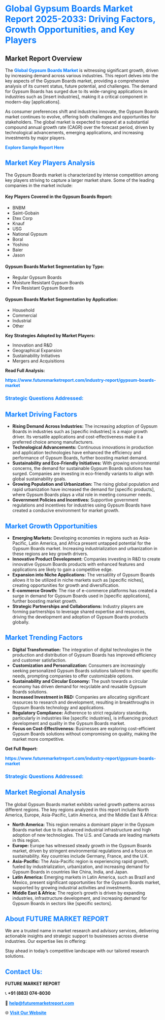 <h1 style="color: #007BFF;">Global Gypsum Boards Market Report 2025-2033: Driving Factors, Growth Opportunities, and Key Players</h1>

<section id="overview">
<h2>Market Report Overview</h2>
<p>The <a href="https://www.futuremarketreport.com/industry-report/gypsum-boards-market" style="color: #007BFF; text-decoration: none;"><strong>Global Gypsum Boards Market</strong></a> is witnessing significant growth, driven by increasing demand across various industries. This report delves into the key aspects of the Gypsum Boards market, providing a comprehensive analysis of its current status, future potential, and challenges. The demand for Gypsum Boards has surged due to its wide-ranging applications in industries such as [insert industries], making it a critical component in modern-day [applications].</p>
<p>As consumer preferences shift and industries innovate, the Gypsum Boards market continues to evolve, offering both challenges and opportunities for stakeholders. The global market is expected to expand at a substantial compound annual growth rate (CAGR) over the forecast period, driven by technological advancements, emerging applications, and increasing investments by major players.</p>
</section>

<section id="overview">
<p><a href="https://www.futuremarketreport.com/request-sample/reportId=87949" style="color: #007BFF; text-decoration: none;"><strong>Explore Sample Report Here</strong></a></p>
</section>

<section id="key-players">
<h2 style="color: #007BFF;">Market Key Players Analysis</h2>
<p>The Gypsum Boards market is characterized by intense competition among key players striving to capture a larger market share. Some of the leading companies in the market include:</p>
<h4>Key Players Covered in the Gypsum Boards Report:</h4>
<ul><li>BNBM</li><li>Saint-Gobain</li><li>Etex Corp</li><li>Knauf</li><li>USG</li><li>National Gypsum</li><li>Boral</li><li>Yoshino</li><li>Baier</li><li>Jason</li></ul>
<h4>Gypsum Boards Market Segmentation by Type:</h4>
<ul><li>Regular Gypsum Boards</li><li>Moisture Resistant Gypsum Boards</li><li>Fire Resistant Gypsum Boards</li></ul>

<h4>Gypsum Boards Market Segmentation by Application:</h4>
<ul><li>Household</li><li>Commercial</li><li>Industrial</li><li>Other</li></ul>
<p><strong>Key Strategies Adopted by Market Players:</strong></p>
<ul>
<li>Innovation and R&D</li>
<li>Geographical Expansion</li>
<li>Sustainability Initiatives</li>
<li>Mergers and Acquisitions</li>
</ul>
</section>

<section>
<p><strong>Read Full Analysis: </strong></p><a href="https://www.futuremarketreport.com/industry-report/gypsum-boards-market" style="color: #007BFF; text-decoration: none;"><strong>https://www.futuremarketreport.com/industry-report/gypsum-boards-market</strong></a>
<h3 style="color: #007BFF;">Strategic Questions Addressed:</h3>
</section>

<section id="driving-factors">
<h2 style="color: #007BFF;">Market Driving Factors</h2>
<ul>
<li><strong>Rising Demand Across Industries:</strong> The increasing adoption of Gypsum Boards in industries such as [specific industries] is a major growth driver. Its versatile applications and cost-effectiveness make it a preferred choice among manufacturers.</li>
<li><strong>Technological Advancements:</strong> Continuous innovations in production and application technologies have enhanced the efficiency and performance of Gypsum Boards, further boosting market demand.</li>
<li><strong>Sustainability and Eco-Friendly Initiatives:</strong> With growing environmental concerns, the demand for sustainable Gypsum Boards solutions has surged. Companies are investing in eco-friendly variants to align with global sustainability goals.</li>
<li><strong>Growing Population and Urbanization:</strong> The rising global population and rapid urbanization have increased the demand for [specific products], where Gypsum Boards plays a vital role in meeting consumer needs.</li>
<li><strong>Government Policies and Incentives:</strong> Supportive government regulations and incentives for industries using Gypsum Boards have created a conducive environment for market growth.</li>
</ul>
</section>

<section id="growth-opportunities">
<h2 style="color: #007BFF;">Market Growth Opportunities</h2>
<ul>
<li><strong>Emerging Markets:</strong> Developing economies in regions such as Asia-Pacific, Latin America, and Africa present untapped potential for the Gypsum Boards market. Increasing industrialization and urbanization in these regions are key growth drivers.</li>
<li><strong>Innovative Product Development:</strong> Companies investing in R&D to create innovative Gypsum Boards products with enhanced features and applications are likely to gain a competitive edge.</li>
<li><strong>Expansion into Niche Applications:</strong> The versatility of Gypsum Boards allows it to be utilized in niche markets such as [specific niches], creating opportunities for growth and diversification.</li>
<li><strong>E-commerce Growth:</strong> The rise of e-commerce platforms has created a surge in demand for Gypsum Boards used in [specific applications], further boosting market growth.</li>
<li><strong>Strategic Partnerships and Collaborations:</strong> Industry players are forming partnerships to leverage shared expertise and resources, driving the development and adoption of Gypsum Boards products globally.</li>
</ul>
</section>

<section id="trending-factors">
<h2 style="color: #007BFF;">Market Trending Factors</h2>
<ul>
<li><strong>Digital Transformation:</strong> The integration of digital technologies in the production and distribution of Gypsum Boards has improved efficiency and customer satisfaction.</li>
<li><strong>Customization and Personalization:</strong> Consumers are increasingly seeking personalized Gypsum Boards solutions tailored to their specific needs, prompting companies to offer customizable options.</li>
<li><strong>Sustainability and Circular Economy:</strong> The push towards a circular economy has driven demand for recyclable and reusable Gypsum Boards solutions.</li>
<li><strong>Increased Investment in R&D:</strong> Companies are allocating significant resources to research and development, resulting in breakthroughs in Gypsum Boards technology and applications.</li>
<li><strong>Regulatory Compliance:</strong> Adherence to strict regulatory standards, particularly in industries like [specific industries], is influencing product development and quality in the Gypsum Boards market.</li>
<li><strong>Focus on Cost-Effectiveness:</strong> Businesses are exploring cost-efficient Gypsum Boards solutions without compromising on quality, making the market more competitive.</li>
</ul>
</section>

<section>
<p><strong>Get Full Report: </strong></p><a href="https://www.futuremarketreport.com/industry-report/gypsum-boards-market" style="color: #007BFF; text-decoration: none;"><strong>https://www.futuremarketreport.com/industry-report/gypsum-boards-market</strong></a>
<h3 style="color: #007BFF;">Strategic Questions Addressed:</h3>
</section>


<section id="regional-analysis">
<h2 style="color: #007BFF;">Market Regional Analysis</h2>
<p>The global Gypsum Boards market exhibits varied growth patterns across different regions. The key regions analyzed in this report include North America, Europe, Asia-Pacific, Latin America, and the Middle East & Africa:</p>
<ul>
<li><strong>North America:</strong> This region remains a dominant player in the Gypsum Boards market due to its advanced industrial infrastructure and high adoption of new technologies. The U.S. and Canada are leading markets in this region.</li>
<li><strong>Europe:</strong> Europe has witnessed steady growth in the Gypsum Boards market, driven by stringent environmental regulations and a focus on sustainability. Key countries include Germany, France, and the U.K.</li>
<li><strong>Asia-Pacific:</strong> The Asia-Pacific region is experiencing rapid growth, fueled by industrialization, urbanization, and increasing demand for Gypsum Boards in countries like China, India, and Japan.</li>
<li><strong>Latin America:</strong> Emerging markets in Latin America, such as Brazil and Mexico, present significant opportunities for the Gypsum Boards market, supported by growing industrial activities and investments.</li>
<li><strong>Middle East & Africa:</strong> The region’s growth is driven by expanding industries, infrastructure development, and increasing demand for Gypsum Boards in sectors like [specific sectors].</li>
</ul>
</section>

<footer>
<h2 style="color: #007BFF;">About FUTURE MARKET REPORT</h2>
<p>We are a trusted name in market research and advisory services, delivering actionable insights and strategic support to businesses across diverse industries. Our expertise lies in offering:</p>

<p>Stay ahead in today’s competitive landscape with our tailored research solutions.</p>

<h2 style="color: #007BFF;">Contact Us:</h2>
<p><strong>FUTURE MARKET REPORT</strong></p>
<p>📞 <strong>+91 (883) 074-8030</strong></p>
<p>📧 <strong><a href="mailto:help@futuremarketreport.com" style="color: #007BFF;">help@futuremarketreport.com</a></strong></p>
<p>🌐 <strong><a href="https://www.futuremarketreport.com/" style="color: #007BFF;">Visit Our Website</a></strong></p>
</footer>